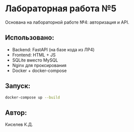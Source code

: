 # Лабораторная работа №5

Основана на лабораторной работе №4: авторизация и API.

## Использовано:
- Backend: FastAPI (на базе кода из ЛР4)
- Frontend: HTML + JS
- SQLite вместо MySQL
- Nginx для проксирования
- Docker + docker-compose

## Запуск:
```bash
docker-compose up --build
```

## Автор:
Киселев К.Д.
